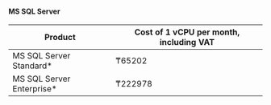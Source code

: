 #### MS SQL Server

| Product | Cost of 1 vCPU per month, including VAT |
| --- | --- |
| MS SQL Server Standard* | ₸65202 |
| MS SQL Server Enterprise* | ₸222978 |